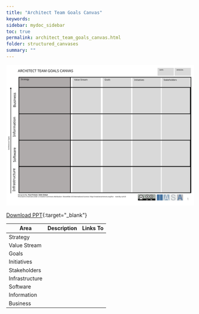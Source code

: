 ```yaml
---
title: "Architect Team Goals Canvas"
keywords: 
sidebar: mydoc_sidebar
toc: true
permalink: architect_team_goals_canvas.html
folder: structured_canvases
summary: ""
---
```


![image001](media/architect_team_goals_canvas001.svg)

[Download PPT](media/ppt/architect_team_goals_canvas.ppt){:target="_blank"}

| Area | Description | Links To |
| --- | --- | --- |
| Strategy |   |   |
| Value Stream |   |   |
| Goals |   |   |
| Initiatives |   |   |
| Stakeholders |   |   |
| Infrastructure |   |   |
| Software |   |   |
| Information |   |   |
| Business |   |   |